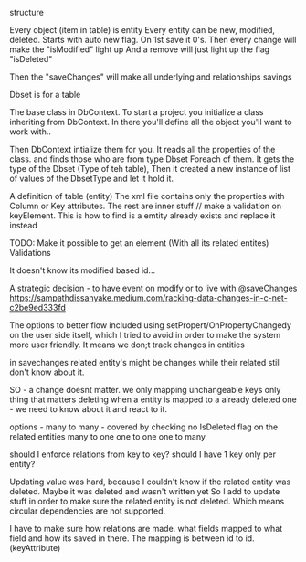 

structure

Every object (item in table) is entity
Every entity can be new, modified, deleted. Starts with auto new flag. On 1st save it 0's. Then every change will make the "isModified" light up
And a remove will just light up the flag "isDeleted"

Then the "saveChanges" will make all underlying and relationships savings

Dbset is for a table

The base class in DbContext. To start a project you initialize a class inheriting from DbContext. In there you'll define all the object you'll want to work with..

Then DbContext intialize them for you. It reads all the properties of the class. and finds those who are from type Dbset
Foreach of them. It gets the type of the Dbset (Type of teh table),
Then it created a new instance of list of values of the DbsetType and let it hold it. 


A definition of table (entity)
The xml file contains only the properties with Column or Key attributes. The rest are inner stuff
// make a validation on keyElement. This is how to find is a emtity already exists and replace it instead



TODO:
Make it possible to get an element (With all its related entites)
Validations


It doesn't know its modified based id... 

A strategic decision - to have event on modify or to live with @saveChanges
https://sampathdissanyake.medium.com/racking-data-changes-in-c-net-c2be9ed333fd


The options to better flow included using setPropert/OnPropertyChangedy on the user side itself, which I tried to avoid in order to make the system more user friendly. It means we don;t track changes in entities




in savechanges related entity's might be changes while their related still don't know about it.

SO - a change doesnt matter. we only mapping unchangeable keys
only thing that matters deleting
when a entity is mapped to a already deleted one - we need to know about it and react to it.

options - many to many - covered by checking no IsDeleted flag on the related entities
many to one
one to one
one to many


should I enforce relations from key to key? should I have 1 key only per entity?

Updating value was hard, because I couldn't know if the related entity was deleted. Maybe it was deleted and wasn't written yet 
So I add to update stuff in order to make sure the related entity is not deleted.
Which means circular dependencies are not supported.


I have to make sure how relations are made. what fields mapped to what field and how its saved in there.
The mapping is between id to id. (keyAttribute)

